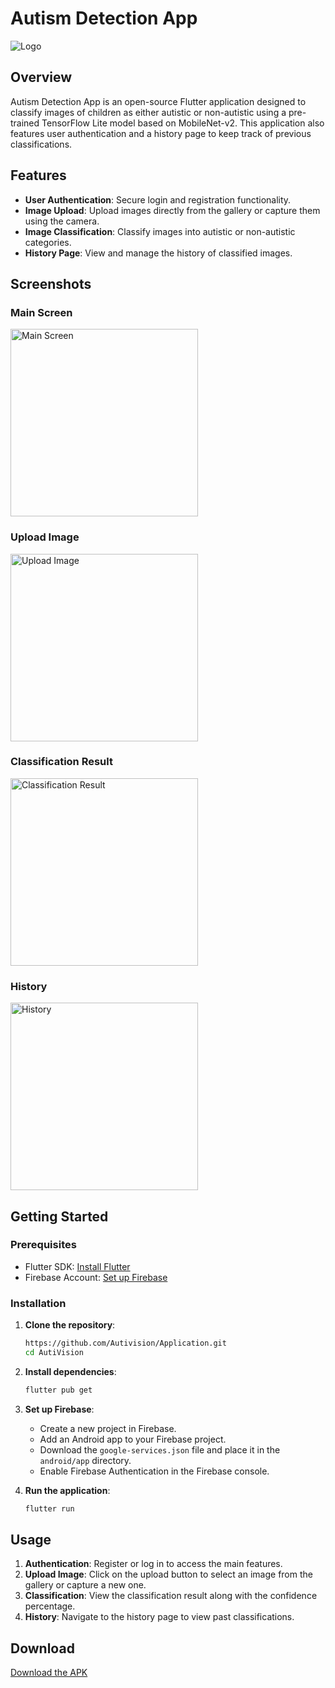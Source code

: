 # Autism Detection App

![Logo](assets/images/logoPutih.png)

## Overview

Autism Detection App is an open-source Flutter application designed to classify images of children as either autistic or non-autistic using a pre-trained TensorFlow Lite model based on MobileNet-v2. This application also features user authentication and a history page to keep track of previous classifications.

## Features

- **User Authentication**: Secure login and registration functionality.
- **Image Upload**: Upload images directly from the gallery or capture them using the camera.
- **Image Classification**: Classify images into autistic or non-autistic categories.
- **History Page**: View and manage the history of classified images.

## Screenshots

### Main Screen

<img src="screenshots/main_screen.png" alt="Main Screen" width="300">

### Upload Image

<img src="screenshots/upload_image.png" alt="Upload Image" width="300">

### Classification Result

<img src="screenshots/classification_result.png" alt="Classification Result" width="300">

### History

<img src="screenshots/history.png" alt="History" width="300">

## Getting Started

### Prerequisites

- Flutter SDK: [Install Flutter](https://flutter.dev/docs/get-started/install)
- Firebase Account: [Set up Firebase](https://firebase.google.com/)

### Installation

1. **Clone the repository**:

   ```bash
   https://github.com/Autivision/Application.git
   cd AutiVision
   ```

2. **Install dependencies**:

   ```bash
   flutter pub get
   ```

3. **Set up Firebase**:

   - Create a new project in Firebase.
   - Add an Android app to your Firebase project.
   - Download the `google-services.json` file and place it in the `android/app` directory.
   - Enable Firebase Authentication in the Firebase console.

4. **Run the application**:
   ```bash
   flutter run
   ```

## Usage

1. **Authentication**: Register or log in to access the main features.
2. **Upload Image**: Click on the upload button to select an image from the gallery or capture a new one.
3. **Classification**: View the classification result along with the confidence percentage.
4. **History**: Navigate to the history page to view past classifications.

## Download

[Download the APK](build/app/outputs/flutter-apk/AutiVision-v7.apk)
